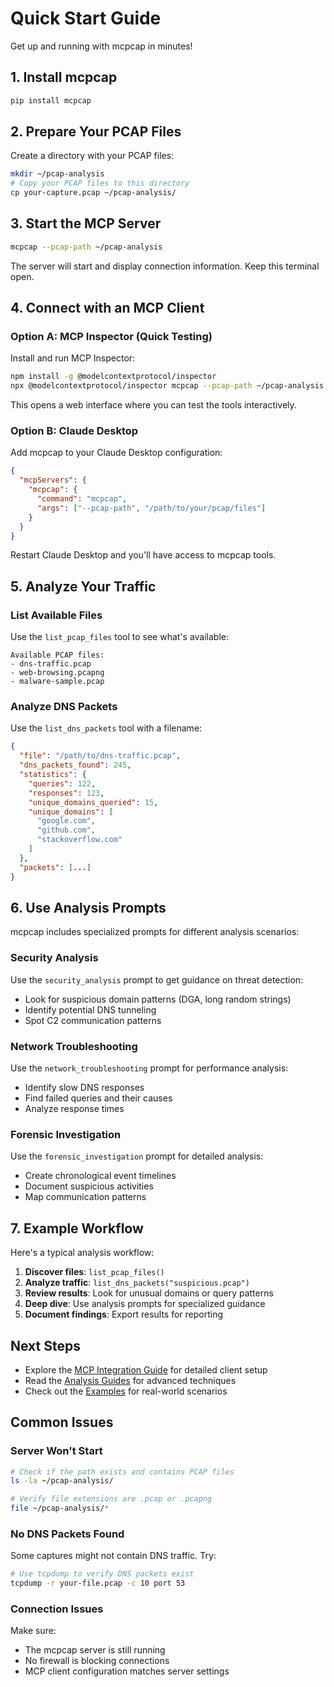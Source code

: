 # Quick Start Guide

Get up and running with mcpcap in minutes!

## 1. Install mcpcap

```bash
pip install mcpcap
```

## 2. Prepare Your PCAP Files

Create a directory with your PCAP files:

```bash
mkdir ~/pcap-analysis
# Copy your PCAP files to this directory
cp your-capture.pcap ~/pcap-analysis/
```

## 3. Start the MCP Server

```bash
mcpcap --pcap-path ~/pcap-analysis
```

The server will start and display connection information. Keep this terminal open.

## 4. Connect with an MCP Client

### Option A: MCP Inspector (Quick Testing)

Install and run MCP Inspector:

```bash
npm install -g @modelcontextprotocol/inspector
npx @modelcontextprotocol/inspector mcpcap --pcap-path ~/pcap-analysis
```

This opens a web interface where you can test the tools interactively.

### Option B: Claude Desktop

Add mcpcap to your Claude Desktop configuration:

```json
{
  "mcpServers": {
    "mcpcap": {
      "command": "mcpcap",
      "args": ["--pcap-path", "/path/to/your/pcap/files"]
    }
  }
}
```

Restart Claude Desktop and you'll have access to mcpcap tools.

## 5. Analyze Your Traffic

### List Available Files

Use the `list_pcap_files` tool to see what's available:

```
Available PCAP files:
- dns-traffic.pcap
- web-browsing.pcapng
- malware-sample.pcap
```

### Analyze DNS Packets

Use the `list_dns_packets` tool with a filename:

```json
{
  "file": "/path/to/dns-traffic.pcap",
  "dns_packets_found": 245,
  "statistics": {
    "queries": 122,
    "responses": 123,
    "unique_domains_queried": 15,
    "unique_domains": [
      "google.com",
      "github.com",
      "stackoverflow.com"
    ]
  },
  "packets": [...]
}
```

## 6. Use Analysis Prompts

mcpcap includes specialized prompts for different analysis scenarios:

### Security Analysis

Use the `security_analysis` prompt to get guidance on threat detection:

- Look for suspicious domain patterns (DGA, long random strings)
- Identify potential DNS tunneling
- Spot C2 communication patterns

### Network Troubleshooting

Use the `network_troubleshooting` prompt for performance analysis:

- Identify slow DNS responses
- Find failed queries and their causes
- Analyze response times

### Forensic Investigation

Use the `forensic_investigation` prompt for detailed analysis:

- Create chronological event timelines
- Document suspicious activities
- Map communication patterns

## 7. Example Workflow

Here's a typical analysis workflow:

1. **Discover files**: `list_pcap_files()`
2. **Analyze traffic**: `list_dns_packets("suspicious.pcap")`
3. **Review results**: Look for unusual domains or query patterns
4. **Deep dive**: Use analysis prompts for specialized guidance
5. **Document findings**: Export results for reporting

## Next Steps

- Explore the [MCP Integration Guide](mcp-integration.md) for detailed client setup
- Read the [Analysis Guides](analysis-guides.md) for advanced techniques
- Check out the [Examples](../examples/security-analysis.md) for real-world scenarios

## Common Issues

### Server Won't Start

```bash
# Check if the path exists and contains PCAP files
ls -la ~/pcap-analysis/

# Verify file extensions are .pcap or .pcapng
file ~/pcap-analysis/*
```

### No DNS Packets Found

Some captures might not contain DNS traffic. Try:

```bash
# Use tcpdump to verify DNS packets exist
tcpdump -r your-file.pcap -c 10 port 53
```

### Connection Issues

Make sure:
- The mcpcap server is still running
- No firewall is blocking connections
- MCP client configuration matches server settings